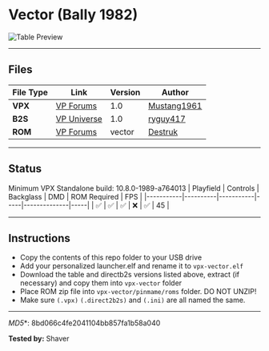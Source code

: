 # Vector (Bally 1982)

![Table Preview](../../images/vpx-vector-preview.png)

---

## Files
| File Type | Link | Version | Author | 
|-----------|--------|----------|--------------|
| **VPX** | [VP Forums](https://www.vpforums.org/index.php?app=downloads&showfile=16554) | 1.0 | [Mustang1961](https://www.vpforums.org/index.php?showuser=101607) |
| **B2S** | [VP Universe](https://vpuniverse.com/files/file/13514-vector-bally-1982-b2s-with-full-dmd/) | 1.0 | [ryguy417](https://vpuniverse.com/profile/31096-ryguy417/) |
| **ROM** | [VP Forums](https://www.vpforums.org/index.php?app=downloads&showfile=656) | vector | [Destruk](https://www.vpforums.org/index.php?app=core&module=search&do=user_activity&search_app=downloads&mid=5) |

---

## Status 
Minimum VPX Standalone build: 10.8.0-1989-a764013
| Playfield | Controls | Backglass | DMD | ROM Required | FPS | 
|-----------|----------|-----------|-----|--------------|-----|
| :white_check_mark: | :white_check_mark: | :white_check_mark: | :x: | :white_check_mark: | 45 |

---

## Instructions

- Copy the contents of this repo folder to your USB drive
- Add your personalized launcher.elf and rename it to `vpx-vector.elf`
- Download the table and directb2s versions listed above, extract (if necessary) and copy them into `vpx-vector` folder
- Place ROM zip file into `vpx-vector/pinmame/roms` folder. DO NOT UNZIP!
- Make sure `(.vpx)` `(.direct2b2s)` and `(.ini)` are all named the same.

---

*MD5**: 8bd066c4fe2041104bb857fa1b58a040

**Tested by:** Shaver
